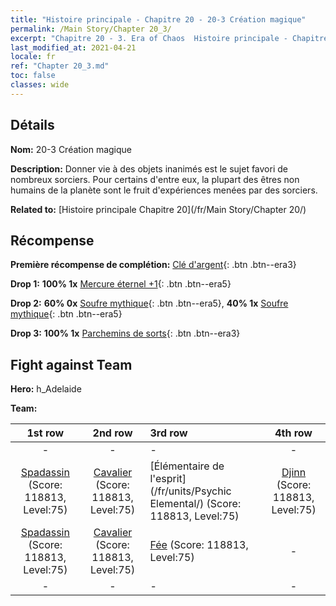 ```yaml
---
title: "Histoire principale - Chapitre 20 - 20-3 Création magique"
permalink: /Main Story/Chapter 20_3/
excerpt: "Chapitre 20 - 3. Era of Chaos  Histoire principale - Chapitre 20_3. 20-3 Création magique"
last_modified_at: 2021-04-21
locale: fr
ref: "Chapter 20_3.md"
toc: false
classes: wide
---
```


## Détails

 **Nom:** 20-3 Création magique

 **Description:** Donner vie à des objets inanimés est le sujet favori de nombreux sorciers. Pour certains d'entre eux, la plupart des êtres non humains de la planète sont le fruit d'expériences menées par des sorciers.

 **Related to:** [Histoire principale Chapitre 20](/fr/Main Story/Chapter 20/)

## Récompense

 **Première récompense de complétion:** [Clé d'argent](/fr/Items/con_693/){: .btn .btn--era3}

 **Drop 1:** **100% 1x** [Mercure éternel +1](/fr/Items/mat_70/){: .btn .btn--era5}

 **Drop 2:** **60% 0x** [Soufre mythique](/fr/Items/mat_64/){: .btn .btn--era5}, **40% 1x** [Soufre mythique](/fr/Items/mat_64/){: .btn .btn--era5}

 **Drop 3:** **100% 1x** [Parchemins de sorts](/fr/Items/con_694/){: .btn .btn--era3}


## Fight against Team
 **Hero:** h_Adelaide

 **Team:**


  | 1st row | 2nd row | 3rd row | 4th row |
  |:----:|:----:|:----|:----:|
  | - | - | - | - |
  | [Spadassin](/fr/units/Swordsman/) (Score: 118813, Level:75)  | [Cavalier](/fr/units/Cavalier/) (Score: 118813, Level:75)  | [Élémentaire de l'esprit](/fr/units/Psychic Elemental/) (Score: 118813, Level:75)  | [Djinn](/fr/units/Genie/) (Score: 118813, Level:75)  |
  | [Spadassin](/fr/units/Swordsman/) (Score: 118813, Level:75)  | [Cavalier](/fr/units/Cavalier/) (Score: 118813, Level:75)  | [Fée](/fr/units/Sprite/) (Score: 118813, Level:75)  | - |
  | - | - | - | - |


